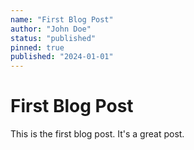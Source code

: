 ```yaml
---
name: "First Blog Post"
author: "John Doe"
status: "published"
pinned: true
published: "2024-01-01"
---
```


# First Blog Post

This is the first blog post. It's a great post.
